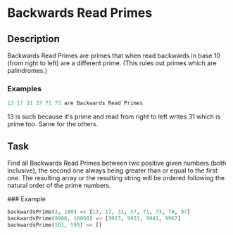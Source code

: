 # Backwards Read Primes

## Description

Backwards Read Primes are primes that when read backwards in base 10 (from right to left) are a different prime. (This rules out primes which are palindromes.)

### Examples

```python
13 17 31 37 71 73 are Backwards Read Primes
```

13 is such because it's prime and read from right to left writes 31 which is prime too. Same for the others.

## Task

Find all Backwards Read Primes between two positive given numbers (both inclusive), the second one always being greater than or equal to the first one. The resulting array or the resulting string will be ordered following the natural order of the prime numbers.

### Example

```python
backwardsPrime(2, 100) => [13, 17, 31, 37, 71, 73, 79, 97]
backwardsPrime(9900, 10000) => [9923, 9931, 9941, 9967]
backwardsPrime(501, 599) => []
```